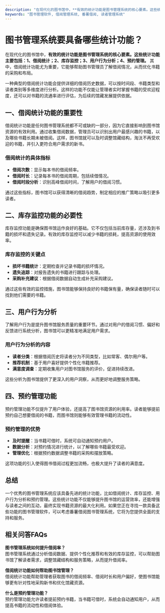 ```yaml
---
description: "在现代化的图书馆中，**有效的统计功能是图书管理系统的核心要素。这些统计功能主要包括：1、借阅统计；2、库存监控；3、用户行为分析；4、预约管理。** 其中，借阅统计功能尤为重要，它能够帮助图书管理员了解借阅情况，从而优化书籍的采购和布局。"
keywords: "图书管理软件, 借阅管理系统, 番薯借阅, 读者管理系统"
---
```

# 图书管理系统要具备哪些统计功能？

在现代化的图书馆中，**有效的统计功能是图书管理系统的核心要素。这些统计功能主要包括：1、借阅统计；2、库存监控；3、用户行为分析；4、预约管理。** 其中，借阅统计功能尤为重要，它能够帮助图书管理员了解借阅情况，从而优化书籍的采购和布局。

一种典型的借阅统计功能会提供详细的借阅历史数据，可以按时间段、书籍类型和读者类别等多维度进行分析。这样的功能不仅能让管理者实时掌握书籍的受欢迎程度，还可以对书籍的流通率进行评估，为后续的馆藏发展提供依据。

## **一、借阅统计功能的重要性**

借阅统计功能是任何图书管理系统都不可或缺的一部分，因为它直接影响到图书馆资源的有效利用。通过收集借阅数据，管理员可以识别出用户最感兴趣的书籍，以及哪些书籍长期未被借阅。这样，图书馆就可以及时调整馆藏结构，淘汰不再受欢迎的书籍，并引入更符合用户需求的新书。

### **借阅统计的具体指标**

- **借阅次数**：显示每本书的借阅频率。
- **借阅时长**：记录每本书的借阅周期，包括续借情况。
- **借阅时段分析**：识别高峰借阅时间，了解用户的借阅习惯。
  
通过这些指标，图书馆可以获得清晰的借阅趋势，制定相应的推广策略以吸引更多读者。

## **二、库存监控功能的必要性**

库存监控功能是确保图书馆运作良好的基础。它不仅包括当前库存量，还涉及到书籍的损坏和遗失记录。有效的库存监控可以减少书籍的损耗，提高资源的使用效率。

### **库存监控的关键点**

- **损坏书籍统计**：定期检查并记录书籍的损坏情况。
- **遗失追踪**：对报告遗失的书籍进行跟踪与处理。
- **采购补充建议**：根据借阅数据自动生成补充采购建议。

通过这些有效的监控措施，图书馆能够保持良好的书籍保有量，确保读者随时可以找到他们需要的书籍。

## **三、用户行为分析**

了解用户行为是提升图书馆服务质量的重要环节。通过对用户的借阅习惯、偏好和反馈进行系统分析，图书馆可以更精准地满足用户需求。

### **用户行为分析的内容**

- **读者分类**：根据借阅历史将读者分为不同类型，比如常客、偶尔用户等。
- **推荐机制**：基于用户喜好提供个性化书籍推荐。
- **满意度调查**：定期收集用户对图书馆服务的评价，促进持续改进。

这些分析为图书馆提供了更深入的用户洞察，从而更好地调整服务策略。

## **四、预约管理功能**

预约管理功能不仅提升了用户体验，还提高了图书馆资源的利用率。读者能够提前预约自己想要借阅的书籍，而图书馆则能够有效管理书籍的流动性。

### **预约管理的优势**

- **及时提醒**：当书籍可借时，系统可自动通知预约用户。
- **数据分析**：对预约情况进行统计，以了解哪些书籍最受欢迎。
- **管理优化**：根据预约数据调整书籍的采购和摆放策略。

这项功能的引入使得图书借阅过程更加流畅，也极大提升了读者的满意度。

## 总结

一个优秀的图书管理系统应该具备先进的统计功能，比如借阅统计、库存监控、用户行为分析和预约管理。这些统计功能不仅能够提升图书馆的运营效率，还能增强与读者之间的互动，最终实现书籍资源的最大化利用。如果您正在寻找一款具备这些功能的图书管理软件，可以考虑番薯借阅图书管理系统，它将为您提供全面的支持和服务。

## 相关问答FAQs

**图书管理系统如何提升借阅率？**  
图书管理系统通过分析借阅数据、提供个性化推荐和有效的库存监控，可以帮助图书馆了解读者需求，调整馆藏结构和服务策略，从而提升借阅率。

**借阅统计功能如何帮助图书馆管理？**  
借阅统计功能帮助管理者获取图书的借阅频率、借阅时长和用户偏好，使图书馆能够更有针对性地采购新书和优化馆藏资源。

**什么是预约管理功能？**  
预约管理功能允许读者提前预约书籍，当书籍可借时，系统会自动通知用户，从而提高书籍的流动性和借阅体验。
